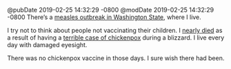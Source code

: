 @pubDate 2019-02-25 14:32:29 -0800
@modDate 2019-02-25 14:32:29 -0800
There’s a [measles outbreak in Washington State](https://www.doh.wa.gov/YouandYourFamily/IllnessandDisease/Measles/MeaslesOutbreak), where I live.

I try not to think about people not vaccinating their children. I [nearly died](http://inessential.com/2015/02/10/vaccines_again) as a result of having a [terrible case of chickenpox](http://inessential.com/2009/10/29/vaccines) during a blizzard. I live every day with damaged eyesight.

There was no chickenpox vaccine in those days. I sure wish there had been.
